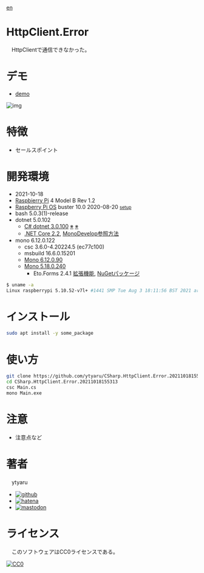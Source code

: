 [en](./README.md)

# HttpClient.Error

　HttpClientで通信できなかった。

# デモ

* [demo](https://ytyaru.github.io/CSharp.HttpClient.Error.20211018155313/)

![img](https://github.com/ytyaru/CSharp.HttpClient.Error.20211018155313/blob/master/doc/0.png?raw=true)

# 特徴

* セールスポイント

# 開発環境

* <time datetime="2021-10-18T15:53:01+0900">2021-10-18</time>
* [Raspbierry Pi](https://ja.wikipedia.org/wiki/Raspberry_Pi) 4 Model B Rev 1.2
* [Raspberry Pi OS](https://ja.wikipedia.org/wiki/Raspbian) buster 10.0 2020-08-20 <small>[setup](http://ytyaru.hatenablog.com/entry/2020/10/06/111111)</small>
* bash 5.0.3(1)-release
* dotnet 5.0.102
    * [C# dotnet 3.0.100](http://ytyaru.hatenablog.com/entry/2021/11/27/000000) [※](http://ytyaru.hatenablog.com/entry/2022/01/01/000000) [※](http://ytyaru.hatenablog.com/entry/2022/02/07/000000)
    * [.NET Core 2.2](http://ytyaru.hatenablog.com/entry/2020/02/08/000000), [MonoDevelop参照方法](http://ytyaru.hatenablog.com/entry/2020/02/09/000000)
* mono 6.12.0.122
    * csc 3.6.0-4.20224.5 (ec77c100)
    * msbuild 16.6.0.15201
    * [Mono 6.12.0.90](http://ytyaru.hatenablog.com/entry/2020/10/27/111111)
    * [Mono 5.18.0.240](http://ytyaru.hatenablog.com/entry/2020/01/17/000000)
        * Eto.Forms 2.4.1 [拡張機能](http://ytyaru.hatenablog.com/entry/2020/01/23/000000), [NuGetパッケージ](http://ytyaru.hatenablog.com/entry/2020/01/21/000000)

```sh
$ uname -a
Linux raspberrypi 5.10.52-v7l+ #1441 SMP Tue Aug 3 18:11:56 BST 2021 armv7l GNU/Linux
```

# インストール

```sh
sudo apt install -y some_package
```

# 使い方

```bash
git clone https://github.com/ytyaru/CSharp.HttpClient.Error.20211018155313
cd CSharp.HttpClient.Error.20211018155313
csc Main.cs
mono Main.exe
```

# 注意

* 注意点など

# 著者

　ytyaru

* [![github](http://www.google.com/s2/favicons?domain=github.com)](https://github.com/ytyaru "github")
* [![hatena](http://www.google.com/s2/favicons?domain=www.hatena.ne.jp)](http://ytyaru.hatenablog.com/ytyaru "hatena")
* [![mastodon](http://www.google.com/s2/favicons?domain=mstdn.jp)](https://mstdn.jp/web/accounts/233143 "mastdon")

# ライセンス

　このソフトウェアはCC0ライセンスである。

[![CC0](http://i.creativecommons.org/p/zero/1.0/88x31.png "CC0")](http://creativecommons.org/publicdomain/zero/1.0/deed.ja)

